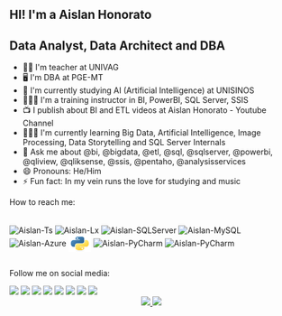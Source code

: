 ## HI! I'm a Aislan Honorato

## Data Analyst, Data Architect and DBA

- 👨‍🏫 I'm teacher at UNIVAG
- 🖥️ I'm DBA at PGE-MT
- 📃 I'm currently studying AI (Artificial Intelligence) at UNISINOS 
- 👨🏿‍🏫 I'm a training instructor in BI, PowerBI, SQL Server, SSIS
- 📺 I publish about BI and ETL videos at Aislan Honorato - Youtube Channel
- 👨🏿‍🎓 I'm currently learning Big Data, Artificial Intelligence, Image Processing, Data Storytelling and SQL Server Internals
- 💬 Ask me about @bi, @bigdata, @etl, @sql, @sqlserver, @powerbi, @qliview, @qliksense, @ssis, @pentaho, @analysisservices
- 😄 Pronouns: He/Him
- ⚡ Fun fact: In my vein runs the love for studying and music

How to reach me:

<div style="display: inline_block"><br>
  <img align="center" alt="Aislan-Ts" height="30" width="40" src="https://cdn.jsdelivr.net/gh/devicons/devicon/icons/windows8/windows8-original.svg">
  <img align="center" alt="Aislan-Lx" height="30" width="40" src="https://cdn.jsdelivr.net/gh/devicons/devicon/icons/linux/linux-original.svg">
  <img align="center" alt="Aislan-SQLServer" height="30" width="40" src="https://cdn.jsdelivr.net/gh/devicons/devicon/icons/microsoftsqlserver/microsoftsqlserver-plain.svg">
  <img align="center" alt="Aislan-MySQL" height="30" width="40" src="https://cdn.jsdelivr.net/gh/devicons/devicon/icons/mysql/mysql-original.svg">
  <img align="center" alt="Aislan-Azure" height="30" width="40" src="https://cdn.jsdelivr.net/gh/devicons/devicon/icons/azure/azure-original.svg">
  <img align="center" alt="Aislan-Python" height="30" width="40" src="https://raw.githubusercontent.com/devicons/devicon/master/icons/python/python-original.svg">
  <img align="center" alt="Aislan-PyCharm" height="30" width="40" src="https://cdn.jsdelivr.net/gh/devicons/devicon/icons/pycharm/pycharm-original.svg">
  <img align="center" alt="Aislan-PyCharm" height="30" width="40" src="https://cdn.jsdelivr.net/gh/devicons/devicon/icons/vscode/vscode-original.svg">
</div>
  


##

Follow me on social media:

 
<div> 
  <a href="https://api.whatsapp.com/send?phone=556599860465" target="_blank"><img src=https://img.shields.io/badge/Whatsapp-00a000?style=for-the-badge&logo=whatsapp&logoColor=white" target="_blank"></a> 
  <a href="https://www.youtube.com/user/aislanmoraes" target="_blank"><img src="https://img.shields.io/badge/YouTube-FF0000?style=for-the-badge&logo=youtube&logoColor=white" target="_blank"></a>
  <a href="https://instagram.com/aislanmano" target="_blank"><img src="https://img.shields.io/badge/-Instagram-%23E4405F?style=for-the-badge&logo=instagram&logoColor=white" target="_blank"></a>
 	<a href="https://www.facebook.com/aislan.honorato" target="_blank"><img src="https://img.shields.io/badge/facebook-0e4bef?style=for-the-badge&logo=facebook&logoColor=white" target="_blank"></a>      
  <a href = "mailto:aislanmano@gmail.com"><img src="https://img.shields.io/badge/Gmail-D14836?style=for-the-badge&logo=gmail&logoColor=white" target="_blank"></a>
  <a href="https://www.linkedin.com/in/aislan-honorato/" target="_blank"><img src="https://img.shields.io/badge/-LinkedIn-%230077B5?style=for-the-badge&logo=linkedin&logoColor=white" target="_blank"></a> 
  <a href="https://twitter.com/aislanm" target="_blank"><img src="https://img.shields.io/badge/Twitch-9146FF?style=for-the-badge&logo=twitch&logoColor=white" target="_blank"></a>   
  <a href="http://aislanhonorato.wordpress.com/" target="_blank"><img src="https://img.shields.io/badge/Blog-b48765?style=for-the-badge&logo=twitch&logoColor=white" target="_blank"></a>   

   
</div>



<div align="center">
  <a href="https://github.com/aislanmano">
  <img height="180em" src="https://github-readme-stats.vercel.app/api?username=aislanmano&show_icons=true&theme=dracula&include_all_commits=true&count_private=true"/>
  <img height="180em" src="https://github-readme-stats.vercel.app/api/top-langs/?username=aislanmano&layout=compact&langs_count=7&theme=dracula"/>
</div>
  
